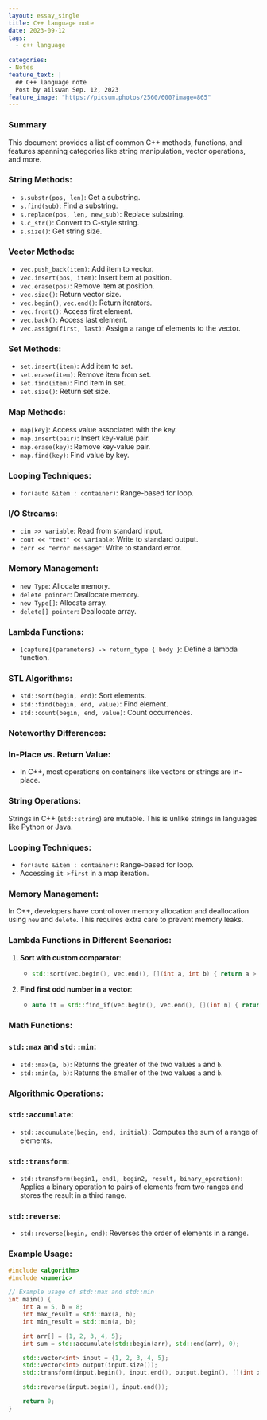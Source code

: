 ```yaml
---
layout: essay_single
title: C++ language note
date: 2023-09-12
tags:
  - c++ language
 
categories:
- Notes
feature_text: |
  ## C++ language note
  Post by ailswan Sep. 12, 2023
feature_image: "https://picsum.photos/2560/600?image=865"
---
```


### Summary
This document provides a list of common C++ methods, functions, and features spanning categories like string manipulation, vector operations, and more.

### **String Methods**:
- `s.substr(pos, len)`: Get a substring.
- `s.find(sub)`: Find a substring.
- `s.replace(pos, len, new_sub)`: Replace substring.
- `s.c_str()`: Convert to C-style string.
- `s.size()`: Get string size.

### **Vector Methods**:
- `vec.push_back(item)`: Add item to vector.
- `vec.insert(pos, item)`: Insert item at position.
- `vec.erase(pos)`: Remove item at position.
- `vec.size()`: Return vector size.
- `vec.begin()`, `vec.end()`: Return iterators.
- `vec.front()`: Access first element.
- `vec.back()`: Access last element.
- `vec.assign(first, last)`: Assign a range of elements to the vector.

### **Set Methods**:
- `set.insert(item)`: Add item to set.
- `set.erase(item)`: Remove item from set.
- `set.find(item)`: Find item in set.
- `set.size()`: Return set size.

### **Map Methods**:
- `map[key]`: Access value associated with the key.
- `map.insert(pair)`: Insert key-value pair.
- `map.erase(key)`: Remove key-value pair.
- `map.find(key)`: Find value by key.

### **Looping Techniques**:
- `for(auto &item : container)`: Range-based for loop.

### **I/O Streams**:
- `cin >> variable`: Read from standard input.
- `cout << "text" << variable`: Write to standard output.
- `cerr << "error message"`: Write to standard error.

### **Memory Management**:
- `new Type`: Allocate memory.
- `delete pointer`: Deallocate memory.
- `new Type[]`: Allocate array.
- `delete[] pointer`: Deallocate array.

### **Lambda Functions**:
- `[capture](parameters) -> return_type { body }`: Define a lambda function.

### **STL Algorithms**:
- `std::sort(begin, end)`: Sort elements.
- `std::find(begin, end, value)`: Find element.
- `std::count(begin, end, value)`: Count occurrences.

### **Noteworthy Differences**:

### **In-Place vs. Return Value**:
- In C++, most operations on containers like vectors or strings are in-place.

### **String Operations**:
Strings in C++ (`std::string`) are mutable. This is unlike strings in languages like Python or Java.

### **Looping Techniques**:
- `for(auto &item : container)`: Range-based for loop.
- Accessing `it->first` in a map iteration.

### **Memory Management**:
In C++, developers have control over memory allocation and deallocation using `new` and `delete`. This requires extra care to prevent memory leaks.

### **Lambda Functions in Different Scenarios**:

1. **Sort with custom comparator**:
    - ```cpp
      std::sort(vec.begin(), vec.end(), [](int a, int b) { return a > b; });
      ```

2. **Find first odd number in a vector**:
    - ```cpp
      auto it = std::find_if(vec.begin(), vec.end(), [](int n) { return n % 2 != 0; });
      ```

### **Math Functions**:

### `std::max` and `std::min`:
- `std::max(a, b)`: Returns the greater of the two values `a` and `b`.
- `std::min(a, b)`: Returns the smaller of the two values `a` and `b`.

### **Algorithmic Operations**:

### `std::accumulate`:
- `std::accumulate(begin, end, initial)`: Computes the sum of a range of elements.

### `std::transform`:
- `std::transform(begin1, end1, begin2, result, binary_operation)`: Applies a binary operation to pairs of elements from two ranges and stores the result in a third range.

### `std::reverse`:
- `std::reverse(begin, end)`: Reverses the order of elements in a range.

### Example Usage:

```cpp
#include <algorithm>
#include <numeric>

// Example usage of std::max and std::min
int main() {
    int a = 5, b = 8;
    int max_result = std::max(a, b);
    int min_result = std::min(a, b);

    int arr[] = {1, 2, 3, 4, 5};
    int sum = std::accumulate(std::begin(arr), std::end(arr), 0);

    std::vector<int> input = {1, 2, 3, 4, 5};
    std::vector<int> output(input.size());
    std::transform(input.begin(), input.end(), output.begin(), [](int x) { return x * 2; });

    std::reverse(input.begin(), input.end());

    return 0;
}
